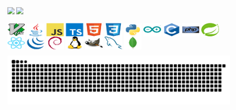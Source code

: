 <!--
dracula
radical
dark

tokyonight
gruvbox
synthwave
-->

<div>
  <img height="180em" src="https://github-readme-stats.vercel.app/api?username=wandersonfelipegp13&show_icons=true&theme=synthwave&include_all_commits=true&count_private=true">
  <img height="180em" src="https://github-readme-stats.vercel.app/api/top-langs/?username=wandersonfelipegp13&layout=compact&langs_count=16&theme=dark">
<div>

<div style="display: inline_block"><br>
  <img align="center" alt="vim" height="30" width="40" src="https://raw.githubusercontent.com/devicons/devicon/master/icons/vim/vim-original.svg">
  <img align="center" alt="java" height="30" width="40" src="https://raw.githubusercontent.com/devicons/devicon/master/icons/java/java-original.svg">
  <img align="center" alt="javascript" height="30" width="40" src="https://raw.githubusercontent.com/devicons/devicon/master/icons/javascript/javascript-original.svg">
  <img align="center" alt="typescript" height="30" width="40" src="https://raw.githubusercontent.com/devicons/devicon/master/icons/typescript/typescript-original.svg">
  <img align="center" alt="html5" height="30" width="40" src="https://raw.githubusercontent.com/devicons/devicon/master/icons/html5/html5-original.svg">
  <img align="center" alt="css3" height="30" width="40" src="https://raw.githubusercontent.com/devicons/devicon/master/icons/css3/css3-original.svg">
  <img align="center" alt="python" height="30" width="40" src="https://raw.githubusercontent.com/devicons/devicon/master/icons/python/python-original.svg">
  <img align="center" alt="arduino" height="30" width="40" src="https://raw.githubusercontent.com/devicons/devicon/master/icons/arduino/arduino-original.svg">
  <img align="center" alt="C" height="30" width="40" src="https://raw.githubusercontent.com/devicons/devicon/master/icons/c/c-original.svg">
  <img align="center" alt="PHP" height="30" width="40" src="https://raw.githubusercontent.com/devicons/devicon/master/icons/php/php-original.svg">
  <img align="center" alt="spring" height="30" width="40" src="https://raw.githubusercontent.com/devicons/devicon/master/icons/spring/spring-original.svg">
  <img align="center" alt="react" height="30" width="40" src="https://raw.githubusercontent.com/devicons/devicon/master/icons/react/react-original.svg">
  <img align="center" alt="jquery" height="30" width="40" src="https://raw.githubusercontent.com/devicons/devicon/master/icons/jquery/jquery-original.svg">
  <img align="center" alt="debian" height="30" width="40" src="https://raw.githubusercontent.com/devicons/devicon/master/icons/debian/debian-original.svg">
  <img align="center" alt="linux" height="30" width="40" src="https://raw.githubusercontent.com/devicons/devicon/master/icons/linux/linux-original.svg">
  <img align="center" alt="gimp" height="30" width="40" src="https://raw.githubusercontent.com/devicons/devicon/master/icons/gimp/gimp-original.svg">
  <img align="center" alt="mysql" height="30" width="40" src="https://raw.githubusercontent.com/devicons/devicon/master/icons/mysql/mysql-original.svg">
  <img align="center" alt="mongodb" height="30" width="40" src="https://raw.githubusercontent.com/devicons/devicon/master/icons/mongodb/mongodb-original.svg">
</div>

![Snake animation](https://github.com/wandersonfelipegp13/wandersonfelipegp13/blob/output/github-contribution-grid-snake.svg)
